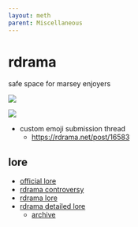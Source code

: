 ```yaml
---
layout: meth
parent: Miscellaneous
---
```


# rdrama

safe space for marsey enjoyers

![](https://i.imgur.com/qmATSIk_d.webp?maxwidth=9999&fidelity=high)

![](https://i.imgur.com/dOlwOEK.png)

- custom emoji submission thread
	- <https://rdrama.net/post/16583>

## lore
- [official lore](https://reddit.com/r/Drama/comments/dxwr34)
- [rdrama controversy](https://www.reddit.com/r/OutOfTheLoop/comments/tydvgz/whats_going_on_with_rplace_reddits_mod_team_and/i3stccs)
- [rdrama lore](https://www.reddit.com/r/SubredditDrama/comments/i4f48j)
- [rdrama detailed lore](https://kiwifarms.net/threads/rdrama-net.104983/)
	- [archive](https://archive.ph/aSQ1j)

